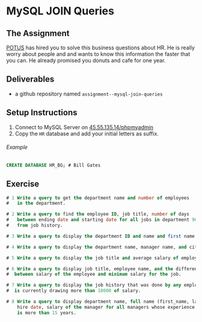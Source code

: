 # MySQL JOIN Queries

## The Assignment

[POTUS](#) has hired you to solve this business questions about HR. He is really worry about people and and wants to know this information the faster that you can. He already promised you donuts and cafe for one year.

## Deliverables

  + a github repository named `assignment--mysql-join-queries`

## Setup Instructions

  1. Connect to MySQL Server on [45.55.135.14/phpmyadmin](45.55.135.14/phpmyadmin)
  2. Copy the `HR` database and add your initial letters as suffix.

  ###### Example

  ```sql
  CREATE DATABASE HR_BG; # Bill Gates
  ```

## Exercise

```sql
# 1 Write a query to get the department name and number of employees
#   in the department.

# 2 Write a query to find the employee ID, job title, number of days
#   between ending date and starting date for all jobs in department 90
#   from job history.

# 3 Write a query to display the department ID and name and first name of manager.

# 4 Write a query to display the department name, manager name, and city.

# 5 Write a query to display the job title and average salary of employees.

# 6 Write a query to display job title, employee name, and the difference
#  between salary of the employee and minimum salary for the job.

# 7 Write a query to display the job history that was done by any employee who
#  is currently drawing more than 10000 of salary.

# 8 Write a query to display department name, full name (first_name, last_name),
    hire date, salary of the manager for all managers whose experience
    is more than 15 years.
```
